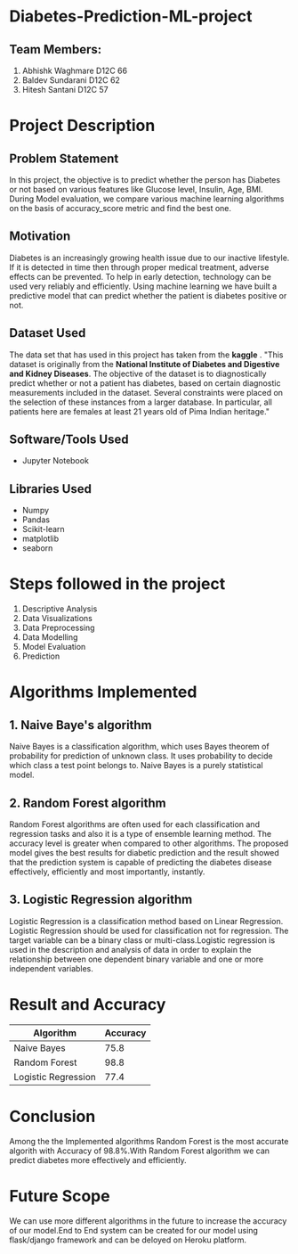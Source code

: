# Diabetes-Prediction-ML-project

##  Team Members:
1. Abhishk Waghmare D12C 66
2. Baldev Sundarani D12C 62
3. Hitesh Santani D12C 57

# Project Description

## Problem Statement
In this project, the objective is to predict whether the person has Diabetes or not based on various features like Glucose level, Insulin, Age, BMI.
During Model evaluation, we compare various machine learning algorithms on the basis of accuracy_score metric and find the best one.

## Motivation
Diabetes is an increasingly growing health issue due to our inactive lifestyle. If it is detected in time then through proper medical treatment, adverse effects can be prevented. To help in early detection, technology can be used very reliably and efficiently. Using machine learning we have built a predictive model that can predict whether the patient is diabetes positive or not.

## Dataset Used
The data set that has used in this project has taken from the **kaggle** . "This dataset is originally from the **National Institute of Diabetes and Digestive and Kidney Diseases**. The objective of the dataset is to diagnostically predict whether or not a patient has diabetes, based on certain diagnostic measurements included in the dataset. Several constraints were placed on the selection of these instances from a larger database. In particular, all patients here are females at least 21 years old of Pima Indian heritage."
        
## Software/Tools Used
* Jupyter Notebook
   
## Libraries Used
* Numpy
* Pandas
* Scikit-learn
* matplotlib
* seaborn

# Steps followed in the project
1. Descriptive Analysis
2. Data Visualizations
3. Data Preprocessing
4. Data Modelling
5. Model Evaluation
6. Prediction

# Algorithms Implemented
## 1. Naive Baye's algorithm
Naive Bayes is a classification algorithm, which uses Bayes theorem of probability for prediction of unknown class. It uses probability to decide which class a test point belongs to. Naive Bayes is a purely statistical model.

## 2. Random Forest algorithm
Random Forest algorithms are often used for each classification and regression tasks and also it is a type of ensemble learning method. The accuracy level is greater when compared to other algorithms. The proposed model gives the best results for diabetic prediction and the result showed that the prediction system is capable of predicting the diabetes disease effectively, efficiently and most importantly, instantly.

## 3. Logistic Regression algorithm
Logistic Regression is a classification method based on Linear Regression. Logistic Regression should be used for classification not for regression. The target variable can be a binary class or multi-class.Logistic regression is used in the description and analysis of data in order to explain the relationship between one dependent binary variable and one or more independent variables.

# Result and Accuracy
Algorithm | Accuracy
---------- | -----------
Naive Bayes | 75.8
Random Forest | 98.8
Logistic Regression | 77.4

# Conclusion
Among the the Implemented algorithms Random Forest is the most accurate algorith with Accuracy of 98.8%.With Random Forest algorithm we can predict diabetes more effectively and efficiently.

# Future Scope
We can use more different algorithms in the future to increase the accuracy of our model.End to End system can be created for our model using flask/django framework and can be deloyed on Heroku platform.
